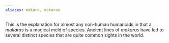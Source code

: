 ```yaml
---
aliases: makara, makaras
---
```

   
This is the explanation for almost any non-human humanoids in that a _makaras_ is a magical meld of species. Ancient lines of _makaras_ have led to several distinct species that are quite common sights in the world.